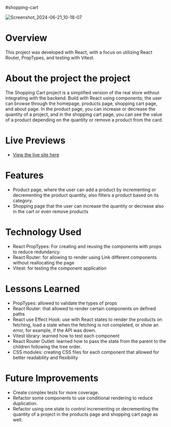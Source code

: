 #shopping-cart

![Screenshot_2024-06-21_10-18-07](https://github.com/Preslav977/readme-repository/assets/119291608/a655f96a-f960-468c-b67a-69d30650eadd)

# Overview

This project was developed with React, with a focus on utilizing React Router, PropTypes, and testing with Vitest.

# About the project the project

The Shopping Cart project is a simplified version of the real store without integrating with the backend.
Build with React using components; the user can browse through the homepage, products page, shopping cart page, and about page.
In the product page, you can increase or decrease the quantity of a project, and in the shopping cart page, you can see the value of a product depending on the quantity or remove a product from the card.

# Live Previews

- [View the live site here](https://shopping-cart-red-seven.vercel.app/)

# Features

- Product page, where the user can add a product by incrementing or decrementing the product quantity, also filters a product based on its category.
- Shopping page that the user can increase the quantity or decrease also in the cart or even remove products

# Technology Used

- React PropTypes: For creating and reusing the components with props to reduce redundancy.
- React Router: for allowing to render using Link different components without reallocating the page
- Vitest: for testing the component application

# Lessons Learned

- PropTypes: allowed to validate the types of props
- React Router: that allowed to render certain components on defined paths
- React use Effect Hook: use with React states to render the products on fetching, load a state when the fetching is not completed, or show an error, for example, if the API was down.
- Vitest library: learned how to test each component
- React Router Outlet: learned how to pass the state from the parent to the children following the tree order.
- CSS modules: creating CSS files for each component that allowed for better readability and flexibility

# Future Improvements

- Create complex tests for more coverage.
- Refactor some components to use conditional rendering to reduce duplication.
- Refactor using one state to control incrementing or decrementing the quantity of a project in the products page and shopping cart page as well.
